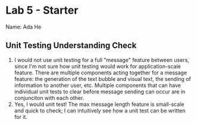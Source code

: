 # Lab 5 - Starter

Name: Ada He

## Unit Testing Understanding Check
1. I would not use unit testing for a full "message" feature between users, since I'm not sure how unit testing would work for application-scale feature. There are multiple components acting together for a message feature: the generation of the text bubble and visual text, the sending of information to another user, etc. Multiple components that can have individual unit tests to clear before message sending can occur are in conjunciton with each other.
2. Yes, I would unit test! The max message length feature is small-scale and quick to check; I can intuitively see how a unit test can be written for it.
